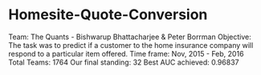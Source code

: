# Homesite-Quote-Conversion
Team: The Quants - Bishwarup Bhattacharjee & Peter Borrman
Objective: The task was to predict if a customer to the home insurance company will respond to a particular item offered.
Time frame: Nov, 2015 - Feb, 2016
Total Teams: 1764
Our final standing: 32
Best AUC achieved: 0.96837
